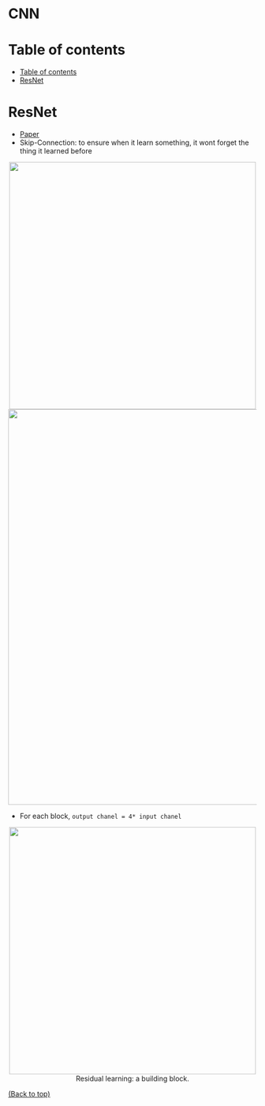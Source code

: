 # CNN 

# Table of contents
- [Table of contents](#table-of-contents)
- [ResNet](#resnet)

# ResNet
- [Paper](https://arxiv.org/pdf/1512.03385.pdf)
- Skip-Connection: to ensure when it learn something, it wont forget the thing it learned before
<p align="center">
  <img src="https://user-images.githubusercontent.com/64508435/167083573-787b8991-ea73-474b-9d6a-2b4ccc25f57e.png" width="500" />
  <img src="https://user-images.githubusercontent.com/64508435/167084503-2bdae64c-3a26-4b8f-b09a-9e1b6e381cc2.png" width="800" />
</p>

- For each block, `output chanel = 4* input chanel`
<p align="center">
  <img src="https://user-images.githubusercontent.com/64508435/167085561-114d1046-7053-47a6-ba6c-188cf877f83c.png" width="500" />
  <br>Residual learning: a building block.
</p>




[(Back to top)](#table-of-contents)
